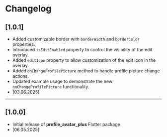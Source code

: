 # Changelog


## [1.0.1]

- Added customizable border with `borderWidth` and `borderColor` properties.
- Introduced `isEditEnabled` property to control the visibility of the edit overlay.
- Added `editIcon` property to allow customization of the edit icon in the overlay.
- Added `onChangeProfilePicture` method to handle profile picture change actions.
- Updated example usage to demonstrate the new `onChangeProfilePicture` functionality.
- [03.06.2025]

---

## [1.0.0]

- Initial release of **profile_avatar_plus** Flutter package
- [06.05.2025]


